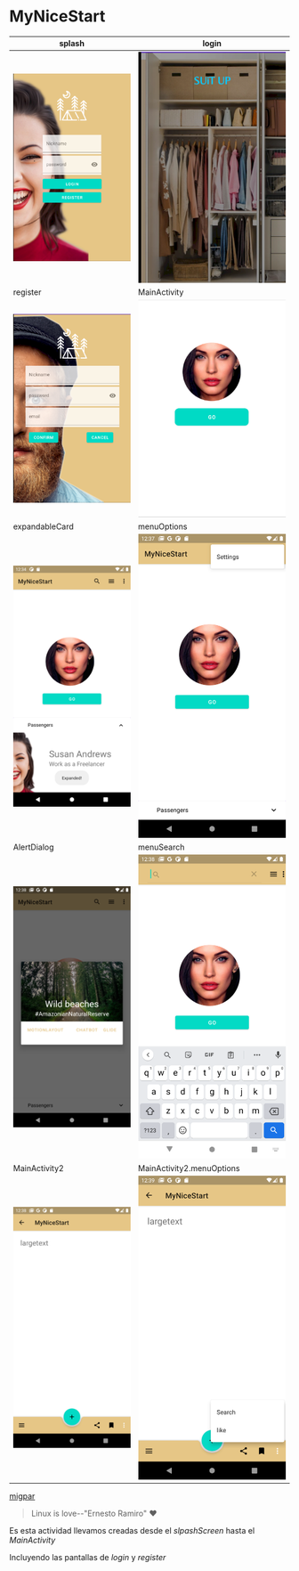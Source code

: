 # MyNiceStart
splash | login
-------|-------
![](img/login.png) | ![](img/splash.png)
register | MainActivity
![](img/register.png) | ![](img/MainActivity.png)
expandableCard | menuOptions
![](img/MainActivity1.2.png) | ![](img/MainActivity1.3.png)
AlertDialog | menuSearch
![](img/MainActivity1.4.png) | ![](img/MainActivity1.5.png)
MainActivity2 | MainActivity2.menuOptions
![](img/MainActivity2.png) | ![](img/MainActivity2.2.png)

[migpar](https://github.com/migpar)

> Linux is love--"Ernesto Ramiro" :heart:

Es esta actividad llevamos creadas desde el _slpashScreen_ hasta el _MainActivity_

Incluyendo las pantallas de _login_ y _register_
